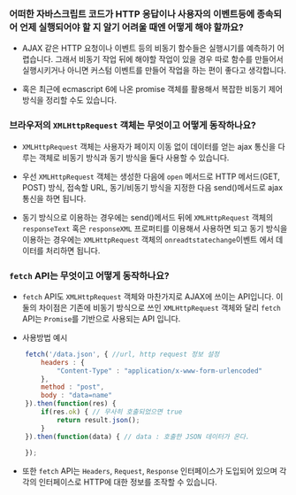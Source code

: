 ### 어떠한 자바스크립트 코드가 HTTP 응답이나 사용자의 이벤트등에 종속되어 언제 실행되어야 할 지 알기 어려울 때엔 어떻게 해야 할까요?
* AJAX 같은 HTTP 요청이나 이벤트 등의 비동기 함수들은 실행시기를 예측하기 어렵습니다. 그래서 비동기 작업 뒤에 해야할 작업이 있을 경우 따로 함수를 만들어서 실행시키거나 아니면 커스텀 이벤트를 만들어 작업을 하는 편이 좋다고 생각합니다.

* 혹은 최근에 ecmascript 6에 나온 promise 객체를 활용해서 복잡한 비동기 제어 방식을 정리할 수도 있습니다. 

### 브라우저의 `XMLHttpRequest` 객체는 무엇이고 어떻게 동작하나요?
* `XMLHttpRequest` 객체는 사용자가 페이지 이동 없이 데이터를 얻는 ajax 통신을 다루는 객체로 비동기 방식과 동기 방식을 둘다 사용할 수 있습니다.

* 우선 `XMLHttpRequest` 객체는 생성한 다음에 `open` 메서드로 HTTP 메서드(GET, POST) 방식, 접속할 URL, 동기/비동기 방식을 지정한 다음 send()메서드로 ajax 통신을 하면 됩니다.
* 동기 방식으로 이용하는 경우에는 send()메서드 뒤에 `XMLHttpRequest` 객체의 `responseText` 혹은 `responseXML` 프로퍼티를 이용해서 사용하면 되고 동기 방식을 이용하는 경우에는 `XMLHttpRequest` 객체의 `onreadtstatechange`이벤트 에서 데이터를 처리하면 됩니다.

### `fetch` API는 무엇이고 어떻게 동작하나요?
* `fetch` API도 `XMLHttpRequest` 객체와 마찬가지로 AJAX에 쓰이는 API입니다. 이 둘의 차이점은 기존에 비동기 방식으로 쓰인 `XMLHttpRequest` 객체와 달리 `fetch` API는 `Promise`를 기반으로 사용되는 API 입니다.

* 사용방법 예시
```javascript
	fetch('/data.json', { //url, http request 정보 설정
		headers : {
			"Content-Type" : "application/x-www-form-urlencoded"
		},
		method : "post",
		body : "data=name"
	}).then(function(res) {
		if(res.ok) { // 무사히 호출되었으면 true
			return result.json();
		}
	}).then(function(data) { // data : 호출한 JSON 데이터가 온다.
		
	});
```

* 또한 `fetch` API는 `Headers`, `Request`, `Response` 인터페이스가 도입되어 있으며 각각의 인터페이스로 HTTP에 대한 정보를 조작할 수 있습니다.